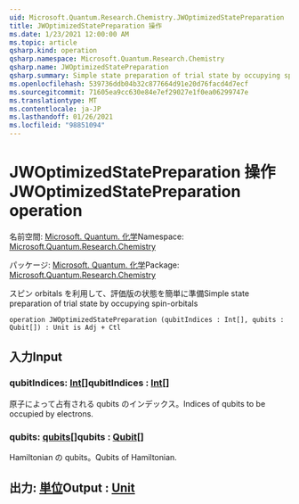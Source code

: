 ```yaml
---
uid: Microsoft.Quantum.Research.Chemistry.JWOptimizedStatePreparation
title: JWOptimizedStatePreparation 操作
ms.date: 1/23/2021 12:00:00 AM
ms.topic: article
qsharp.kind: operation
qsharp.namespace: Microsoft.Quantum.Research.Chemistry
qsharp.name: JWOptimizedStatePreparation
qsharp.summary: Simple state preparation of trial state by occupying spin-orbitals
ms.openlocfilehash: 539736ddb04b32c877664d91e20d76facd4d7ecf
ms.sourcegitcommit: 71605ea9cc630e84e7ef29027e1f0ea06299747e
ms.translationtype: MT
ms.contentlocale: ja-JP
ms.lasthandoff: 01/26/2021
ms.locfileid: "98851094"
---
```

# <a name="jwoptimizedstatepreparation-operation"></a><span data-ttu-id="92f84-102">JWOptimizedStatePreparation 操作</span><span class="sxs-lookup"><span data-stu-id="92f84-102">JWOptimizedStatePreparation operation</span></span>

<span data-ttu-id="92f84-103">名前空間: [Microsoft. Quantum. 化学](xref:Microsoft.Quantum.Research.Chemistry)</span><span class="sxs-lookup"><span data-stu-id="92f84-103">Namespace: [Microsoft.Quantum.Research.Chemistry](xref:Microsoft.Quantum.Research.Chemistry)</span></span>

<span data-ttu-id="92f84-104">パッケージ: [Microsoft. Quantum. 化学](https://nuget.org/packages/Microsoft.Quantum.Research.Chemistry)</span><span class="sxs-lookup"><span data-stu-id="92f84-104">Package: [Microsoft.Quantum.Research.Chemistry](https://nuget.org/packages/Microsoft.Quantum.Research.Chemistry)</span></span>


<span data-ttu-id="92f84-105">スピン orbitals を利用して、評価版の状態を簡単に準備</span><span class="sxs-lookup"><span data-stu-id="92f84-105">Simple state preparation of trial state by occupying spin-orbitals</span></span>

```qsharp
operation JWOptimizedStatePreparation (qubitIndices : Int[], qubits : Qubit[]) : Unit is Adj + Ctl
```


## <a name="input"></a><span data-ttu-id="92f84-106">入力</span><span class="sxs-lookup"><span data-stu-id="92f84-106">Input</span></span>

### <a name="qubitindices--int"></a><span data-ttu-id="92f84-107">qubitIndices: [Int](xref:microsoft.quantum.lang-ref.int)[]</span><span class="sxs-lookup"><span data-stu-id="92f84-107">qubitIndices : [Int](xref:microsoft.quantum.lang-ref.int)[]</span></span>

<span data-ttu-id="92f84-108">原子によって占有される qubits のインデックス。</span><span class="sxs-lookup"><span data-stu-id="92f84-108">Indices of qubits to be occupied by electrons.</span></span>


### <a name="qubits--qubit"></a><span data-ttu-id="92f84-109">qubits: [qubits](xref:microsoft.quantum.lang-ref.qubit)[]</span><span class="sxs-lookup"><span data-stu-id="92f84-109">qubits : [Qubit](xref:microsoft.quantum.lang-ref.qubit)[]</span></span>

<span data-ttu-id="92f84-110">Hamiltonian の qubits。</span><span class="sxs-lookup"><span data-stu-id="92f84-110">Qubits of Hamiltonian.</span></span>



## <a name="output--unit"></a><span data-ttu-id="92f84-111">出力: [単位](xref:microsoft.quantum.lang-ref.unit)</span><span class="sxs-lookup"><span data-stu-id="92f84-111">Output : [Unit](xref:microsoft.quantum.lang-ref.unit)</span></span>

